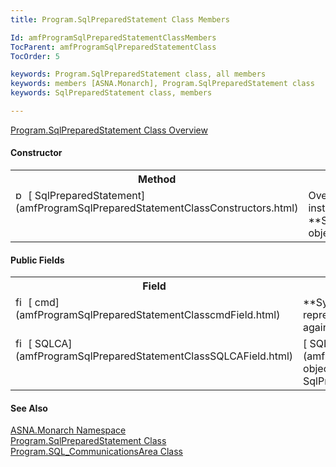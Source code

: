 ```yaml
---
title: Program.SqlPreparedStatement Class Members

Id: amfProgramSqlPreparedStatementClassMembers
TocParent: amfProgramSqlPreparedStatementClass
TocOrder: 5

keywords: Program.SqlPreparedStatement class, all members
keywords: members [ASNA.Monarch], Program.SqlPreparedStatement class
keywords: SqlPreparedStatement class, members

---
```


[ Program.SqlPreparedStatement Class Overview](amfProgramSqlPreparedStatementClass.html) 
<!--mine -->

#### Constructor
<table class="mytable" cellspacing="0" cellpadding="4" width="90%">
          <colgroup>
            <col width="30%" />
            <col width="70%" />
          </colgroup>
          <tr>
            <th>Method</th>
            <th>Description</th>
          </tr>
          <tr valign="top">
            <td><img id="IMG1" style="WIDTH: 16px; HEIGHT: 16px" alt="public property" src="../Images/Constructor.bmp" width="15" border="0" x-maintain-ratio="TRUE" />  
          [
          SqlPreparedStatement](amfProgramSqlPreparedStatementClassConstructors.html)</td>
            <td>Overloaded. Creates a
          new instance of a 
 **SqlPreparedStatement**  object.</td>
          </tr>
</table>

#### Public Fields
<table class="mytable" cellspacing="0" cellpadding="4" width="90%">
          <colgroup>
            <col width="30%" />
            <col width="70%" />
          </colgroup>
          <tr>
            <th>Field</th>
            <th>Description</th>
          </tr>          <tr valign="top">
            <td><img id="Img2" style="WIDTH: 16px; HEIGHT: 16px" alt="fields" src="../Images/Field.bmp" width="15" border="0" x-maintain-ratio="TRUE" />
              [
            cmd](amfProgramSqlPreparedStatementClasscmdField.html)
            </td>
            <td> **System.Data.IDbCommand**  object
          representing an SQL statement that is
          executed against the data source.</td>
          </tr>
          <tr valign="top">
            <td><img id="Img5" style="WIDTH: 16px; HEIGHT: 16px" alt="fields" src="../Images/Field.bmp" border="0" x-maintain-ratio="TRUE" />
              [
            SQLCA](amfProgramSqlPreparedStatementClassSQLCAField.html)
            </td>
            <td>[
          SQL_CommunicationsArea](amfProgramSQL_CommunicationsAreaClass.html) object to trap and report
          run-time errors for the SqlPreparedStatement.</td>
          </tr>
</table>

#### See Also
[ASNA.Monarch Namespace](amfMonarchNamespace.html) <br /> [ Program.SqlPreparedStatement Class](amfProgramDBParmClass.html) <br /> [ Program.SQL_CommunicationsArea Class](amfProgramSQL_CommunicationsAreaClass.html) 
